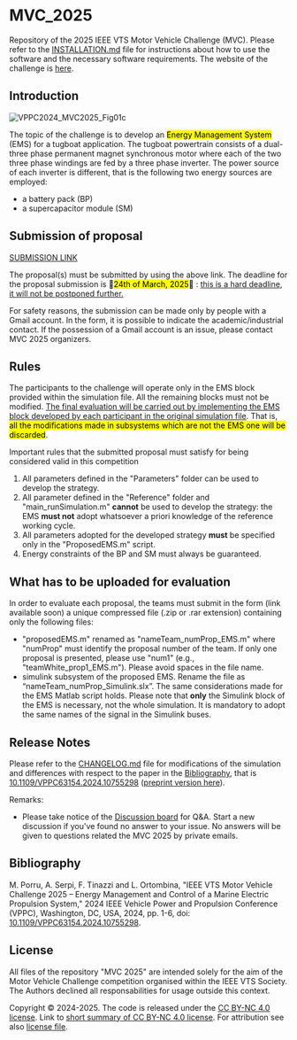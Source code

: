 # MVC_2025
Repository of the 2025 IEEE VTS Motor Vehicle Challenge (MVC). Please refer to the [INSTALLATION.md](INSTALLATION.md) file for instructions about how to use the software and the necessary software requirements.
The website of the challenge is [here](https://vtsociety.org/event/meeting/ieee-vts-motor-vehicles-challenge-2025).

## Introduction
![VPPC2024_MVC2025_Fig01c](https://github.com/user-attachments/assets/3058258b-4cb9-44c9-a135-982c7fad2200)

The topic of the challenge is to develop an <mark>Energy Management System</mark> (EMS) for a tugboat application. The tugboat powertrain consists of a dual-three phase permanent magnet synchronous motor where each of the two three phase windings are fed by a three phase inverter. The power source of each inverter is different, that is the following two energy sources are employed:
* a battery pack (BP)
* a supercapacitor module (SM)

## Submission of proposal
[SUBMISSION LINK](https://forms.gle/N4LjFR53m6wfZPHh6)

The proposal(s) must be submitted by using the above link. The deadline for the proposal submission is :red_circle:<mark>24th of March, 2025</mark>:red_circle: : <ins>this is a hard deadline, it will not be postponed further.</ins>

For safety reasons, the submission can be made only by people with a Gmail account. In the form, it is possible to indicate the academic/industrial contact. If the possession of a Gmail account is an issue, please contact MVC 2025 organizers.


## Rules
The participants to the challenge will operate only in the EMS block provided within the simulation file. All the remaining blocks must not be modified. <ins>The final evaluation will be carried out by implementing the EMS block developed by each participant in the original simulation file</ins>. That is, <mark>all the modifications made in subsystems which are not the EMS one will be discarded</mark>. 

Important rules that the submitted proposal must satisfy for being considered valid in this competition
1. All parameters defined in the "Parameters" folder can be used to develop the strategy.
2. All parameter defined in the "Reference" folder and "main_runSimulation.m" **cannot** be used to develop the strategy: the EMS **must not** adopt whatsoever a priori knowledge of the reference working cycle.
3. All parameters adopted for the developed strategy **must** be specified only in the "ProposedEMS.m" script.
4. Energy constraints of the BP and SM must always be guaranteed.

## What has to be uploaded for evaluation
In order to evaluate each proposal, the teams must submit in the form (link available soon) a unique compressed file (.zip or .rar extension) containing only the following files:
- "proposedEMS.m" renamed as "nameTeam_numProp_EMS.m" where "numProp" must identify the proposal number of the team. If only one proposal is presented, please use "num1" (e.g., "teamWhite_prop1_EMS.m"). Please avoid spaces in the file name.
- simulink subsystem of the proposed EMS. Rename the file as “nameTeam_numProp_Simulink.slx”. The same considerations made for the EMS Matlab script holds. Please note that **only** the Simulink block of the EMS is necessary, not the whole simulation. It is mandatory to adopt the same names of the signal in the Simulink buses.

## Release Notes
Please refer to the [CHANGELOG.md](https://github.com/VTSociety/MVC_2025/blob/main/CHANGELOG.md) file for modifications of the simulation and differences with respect to the paper in the [Bibliography](), that is [10.1109/VPPC63154.2024.10755298](https://ieeexplore.ieee.org/document/10755298) ([preprint version here](Materials)).

Remarks:
* Please take notice of the [Discussion board](https://github.com/VTSociety/MVC_2025/discussions) for Q&A. Start a new discussion if you've found no answer to your issue. No answers will be given to questions related the MVC 2025 by private emails.

## Bibliography
M. Porru, A. Serpi, F. Tinazzi and L. Ortombina, "IEEE VTS Motor Vehicle Challenge 2025 – Energy Management and Control of a Marine Electric Propulsion System," 2024 IEEE Vehicle Power and Propulsion Conference (VPPC), Washington, DC, USA, 2024, pp. 1-6, doi: [10.1109/VPPC63154.2024.10755298](https://ieeexplore.ieee.org/document/10755298).

## License
All files of the repository "MVC 2025" are intended solely for the aim of the Motor Vehicle Challenge competition organised within the IEEE VTS Society. The Authors declined all responsabilities for usage outside this context. 

Copyright © 2024-2025. The code is released under the [CC BY-NC 4.0 license](https://creativecommons.org/licenses/by-nc/4.0/legalcode). Link to [short summary of CC BY-NC 4.0 license](https://creativecommons.org/licenses/by-nc/4.0/). For attribution see also [license file](LICENSE.md).


